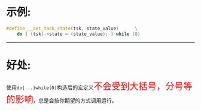# 示例:  
```cpp
#define __set_task_state(tsk, state_value)      \
    do { (tsk)->state = (state_value); } while (0)
```

---

# 好处:  
使用`do{...}while(0)`构造后的宏定义<font size=5 color=red>不会受到大括号，分号等的影响</font>，总是会按你期望的方式调用运行。  
